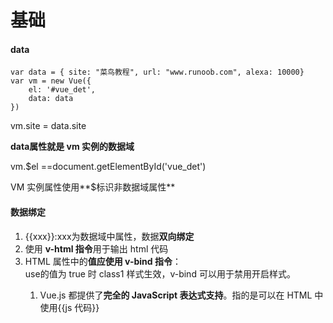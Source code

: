 # 基础



#### data

```
var data = { site: "菜鸟教程", url: "www.runoob.com", alexa: 10000}
var vm = new Vue({
    el: '#vue_det',
    data: data
})
```

vm.site =  data.site

**data属性就是 vm 实例的数据域**

vm.$el ==document.getElementById('vue_det')

VM 实例属性使用**$标识非数据域属性**



#### 数据绑定

1. {{xxx}}:xxx为数据域中属性，数据**双向绑定**
2. 使用 **v-html 指令**用于输出 html 代码
3. HTML 属性中的**值应使用 v-bind 指令**：<div v-bind:class="{'class1': use}"> use的值为 true 时 class1 样式生效，v-bind 可以用于禁用开启样式。
   1. Vue.js 都提供了**完全的 JavaScript 表达式支持**。指的是可以在 HTML 中使用{{js 代码}}

